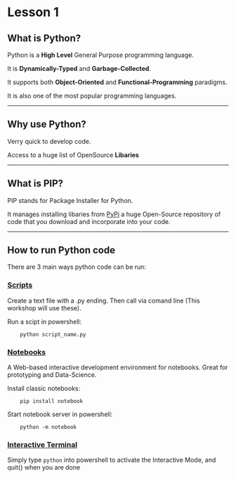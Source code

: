 # Lesson 1


## What is Python?

Python is a **High Level** General Purpose programming language.

It is **Dynamically-Typed** and **Garbage-Collected**.

It supports both **Object-Oriented** and **Functional-Programming** paradigms.

It is also one of the most popular programming languages.

----

## Why use Python?
 
Verry quick to develop code.

Access to a huge list of OpenSource **Libaries**

----

## What is PIP?

PIP stands for Package Installer for Python.

It manages installing libaries from [PyPi](https://pypi.org/) a huge Open-Source repository of code that you download and incorporate into your code.

----

## How to run Python code

There are 3 main ways python code can be run:

### [Scripts](https://docs.python.org/3/using/cmdline.html) 

Create a text file with a .py ending. Then call via comand line (This workshop will use these).

Run a scipt in powershell:

        python script_name.py
### [Notebooks](https://jupyter.org/) 

A Web-based interactive development environment for notebooks. Great for prototyping and Data-Science.

Install classic notebooks:

        pip install notebook

Start notebook server in powershell:

        python -m notebook

### [Interactive Terminal](https://docs.python.org/3/tutorial/interpreter.html) 

Simply type `python` into powershell to activate the Interactive Mode, and quit() when you are done